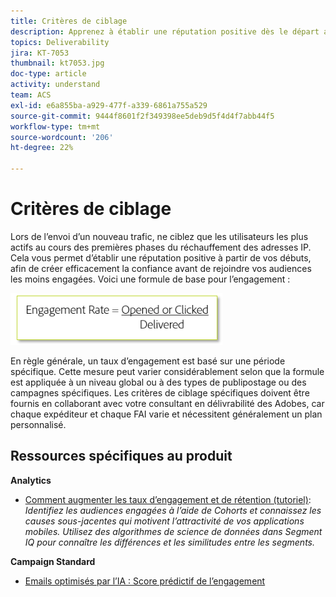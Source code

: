 ```yaml
---
title: Critères de ciblage
description: Apprenez à établir une réputation positive dès le départ afin de bâtir efficacement la confiance avant d’accéder à vos audiences les moins engagées.
topics: Deliverability
jira: KT-7053
thumbnail: kt7053.jpg
doc-type: article
activity: understand
team: ACS
exl-id: e6a855ba-a929-477f-a339-6861a755a529
source-git-commit: 9444f8601f2f349398ee5deb9d5f4d4f7abb44f5
workflow-type: tm+mt
source-wordcount: '206'
ht-degree: 22%

---
```


# Critères de ciblage

Lors de l’envoi d’un nouveau trafic, ne ciblez que les utilisateurs les plus actifs au cours des premières phases du réchauffement des adresses IP. Cela vous permet d’établir une réputation positive à partir de vos débuts, afin de créer efficacement la confiance avant de rejoindre vos audiences les moins engagées. Voici une formule de base pour l’engagement :

![Formule d’engagement](../assets/formula-for-enagement.png)

En règle générale, un taux d’engagement est basé sur une période spécifique. Cette mesure peut varier considérablement selon que la formule est appliquée à un niveau global ou à des types de publipostage ou des campagnes spécifiques. Les critères de ciblage spécifiques doivent être fournis en collaborant avec votre consultant en délivrabilité des Adobes, car chaque expéditeur et chaque FAI varie et nécessitent généralement un plan personnalisé.

## Ressources spécifiques au produit

**Analytics**

* [Comment augmenter les taux d’engagement et de rétention (tutoriel)](https://experienceleague.adobe.com/docs/analytics-learn/tutorials/mobile-app-analytics/measuring-mobile-analytics/how-to-increase-engagement-and-retention-rates.html?lang=en#mobile-app-analytics): *Identifiez les audiences engagées à l’aide de Cohorts et connaissez les causes sous-jacentes qui motivent l’attractivité de vos applications mobiles. Utilisez des algorithmes de science de données dans Segment IQ pour connaître les différences et les similitudes entre les segments.*

**Campaign Standard**

* [Emails optimisés par l’IA : Score prédictif de l’engagement](https://experienceleague.adobe.com/docs/campaign-standard/using/testing-and-sending/preparing-and-testing-messages/predictive.html#predictive-scoring)
